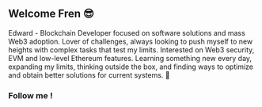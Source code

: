 ## Welcome Fren 😎
Edward - Blockchain Developer focused on software solutions and mass Web3 adoption. Lover of challenges, always looking to push myself to new heights with complex tasks that test my limits. Interested on Web3 security, EVM and low-level Ethereum features. Learning something new every day, expanding my limits, thinking outside the box, and finding ways to optimize and obtain better solutions for current systems. 🚀
### Follow me !

<!--
**EdwardsVO/EdwardsVO** is a ✨ _special_ ✨ repository because its `README.md` (this file) appears on your GitHub profile.

Here are some ideas to get you started:

- 🔭 I’m currently working on ...
- 🌱 I’m currently learning ...
- 👯 I’m looking to collaborate on ...
- 🤔 I’m looking for help with ...
- 💬 Ask me about ...
- 📫 How to reach me: ...
- 😄 Pronouns: ...
- ⚡ Fun fact: ...
-->
